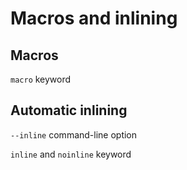 # Macros and inlining

## Macros

`macro` keyword

## Automatic inlining

`--inline` command-line option

`inline` and `noinline` keyword

